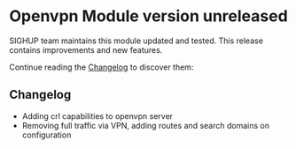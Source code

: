 # Openvpn Module version unreleased

SIGHUP team maintains this module updated and tested. This release contains improvements and new features.

Continue reading the [Changelog](#changelog) to discover them:

## Changelog

- Adding crl capabilities to openvpn server
- Removing full traffic via VPN, adding routes and search domains on configuration

